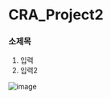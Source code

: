 # CRA_Project2
### 소제목
1. 입력
2. 입력2

![image](https://github.com/user-attachments/assets/947b993a-b08d-4eec-a49a-213e2c66dcfe)
